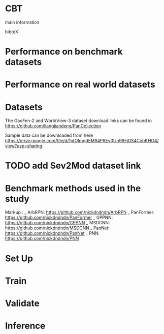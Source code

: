 # CBT

main information

bibteX

# Performance on benchmark datasets

# Performance on real world datasets

# Datasets

The GaoFen-2 and WorldView-3 dataset download links can be found in https://github.com/liangjiandeng/PanCollection

Sample data can be downloaded from here https://drive.google.com/file/d/1ptOImqdEM94P6Ev0Un99EjDS4CohKHO4/view?usp=sharing

# TODO add Sev2Mod dataset link

# Benchmark methods used in the study

Markup : _ ArbRPN: https://github.com/nickdndndn/ArbRPN
_ PanFormer: https://github.com/nickdndndn/PanFormer
_ GPPNN: https://github.com/nickdndndn/GPPNN
_ MSDCNN: https://github.com/nickdndndn/MSDCNN
_ PanNet: https://github.com/nickdndndn/PanNet
_ PNN: https://github.com/nickdndndn/PNN

# Set Up

# Train

# Validate

# Inference
